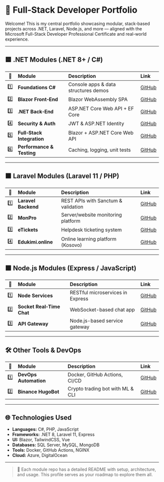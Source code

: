 # 💼 Full‑Stack Developer Portfolio

Welcome! This is my central portfolio showcasing modular, stack-based projects across .NET, Laravel, Node.js, and more — aligned with the Microsoft Full-Stack Developer Professional Certificate and real-world experience.

---

## 🟦 .NET Modules (.NET 8+ / C#)

|  🔢 | Module                        | Description                          | Link                                              |
| :-: | :---------------------------- | :----------------------------------- | :------------------------------------------------ |
| 1️⃣ | **Foundations C#**            | Console apps & data structures demos | [GitHub](https://github.com/deephugo/foundations-csharp) |
| 2️⃣ | **Blazor Front‑End**          | Blazor WebAssembly SPA               | [GitHub](https://github.com/deephugo/blazor-frontend)    |
| 3️⃣ | **.NET Back‑End**             | ASP.NET Core Web API + EF Core       | [GitHub](https://github.com/deephugo/dotnet-backend)     |
| 4️⃣ | **Security & Auth**           | JWT & ASP.NET Identity               | [GitHub](https://github.com/deephugo/security-auth)      |
| 5️⃣ | **Full‑Stack Integration**    | Blazor + ASP.NET Core Web API        | [GitHub](https://github.com/deephugo/fullstack-integration) |
| 6️⃣ | **Performance & Testing**     | Caching, logging, unit tests         | [GitHub](https://github.com/deephugo/performance-tests)  |

---

## 🟫 Laravel Modules (Laravel 11 / PHP)

|  🔢 | Module                        | Description                          | Link                                              |
| :-: | :---------------------------- | :----------------------------------- | :------------------------------------------------ |
| 1️⃣ | **Laravel Backend**           | REST APIs with Sanctum & validation  | [GitHub](https://github.com/deephugo/laravel-backend)     |
| 2️⃣ | **MonPro**                    | Server/website monitoring platform   | [GitHub](https://github.com/deephugo/monpro)              |
| 3️⃣ | **eTickets**                  | Helpdesk ticketing system            | [GitHub](https://github.com/deephugo/etickets)            |
| 4️⃣ | **Edukimi.online**            | Online learning platform (Kosovo)    | [GitHub](https://github.com/deephugo/edukimi-online)       |

---

## 🟩 Node.js Modules (Express / JavaScript)

|  🔢 | Module                        | Description                          | Link                                              |
| :-: | :---------------------------- | :----------------------------------- | :------------------------------------------------ |
| 1️⃣ | **Node Services**             | RESTful microservices in Express     | [GitHub](https://github.com/deephugo/node-services)       |
| 2️⃣ | **Socket Real‑Time Chat**     | WebSocket-based chat app             | [GitHub](https://github.com/deephugo/node-realtime-chat)  |
| 3️⃣ | **API Gateway**               | Node.js-based service gateway        | [GitHub](https://github.com/deephugo/node-api-gateway)    |

---

## 🛠 Other Tools & DevOps

|  🔢 | Module                        | Description                          | Link                                              |
| :-: | :---------------------------- | :----------------------------------- | :------------------------------------------------ |
| 1️⃣ | **DevOps Automation**         | Docker, GitHub Actions, CI/CD        | [GitHub](https://github.com/deephugo/devops-automation)  |
| 2️⃣ | **Binance HugoBot**           | Crypto trading bot with ML & CLI     | [GitHub](https://github.com/deephugo/HugoBot)            |

---

## 🌐 Technologies Used

- **Languages:** C#, PHP, JavaScript
- **Frameworks:** .NET 8, Laravel 11, Express
- **UI:** Blazor, TailwindCSS, Vue
- **Databases:** SQL Server, MySQL, MongoDB
- **Tools:** Docker, GitHub Actions, NGINX
- **Cloud:** Azure, DigitalOcean

---

> 📌 Each module repo has a detailed README with setup, architecture, and usage. This profile serves as your roadmap to explore them all.
